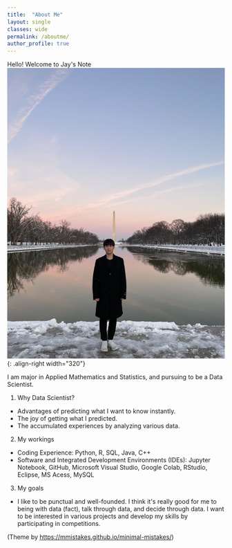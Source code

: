 ```yaml
---
title:  "About Me"
layout: single
classes: wide
permalink: /aboutme/
author_profile: true
---
```


Hello! Welcome to Jay's Note <br>
![](/images/image1.jpg){: .align-right width="320"}


I am major in Applied Mathematics and Statistics, and pursuing to be a Data Scientist. <br>
1. Why Data Scientist? <br>
- Advantages of predicting what I want to know instantly.
- The joy of getting what I predicted.
- The accumulated experiences by analyzing various data.
2. My workings <br>
- Coding Experience: Python, R, SQL, Java, C++
- Software and Integrated Development Environments (IDEs): Jupyter Notebook, GitHub, Microsoft
Visual Studio, Google Colab, RStudio, Eclipse, MS Acess, MySQL
3. My goals <br>
- I like to be punctual and well-founded.  I think it's really good for me to being with data (fact), talk through data, and decide through data. I want to be interested in various projects and develop my skills by participating in competitions. <br>

(Theme by https://mmistakes.github.io/minimal-mistakes/)

